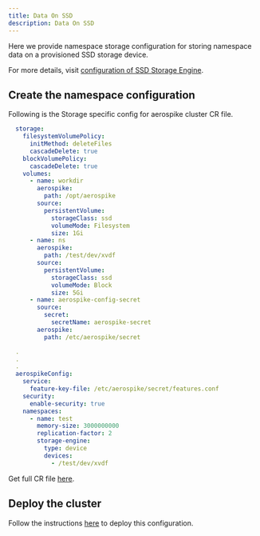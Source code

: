 ```yaml
---
title: Data On SSD
description: Data On SSD
---
```


Here we provide namespace storage configuration for storing namespace data on a provisioned SSD storage device.

For more details, visit [configuration of SSD Storage Engine](https://docs.aerospike.com/docs/configure/namespace/storage/#recipe-for-an-ssd-storage-engine).

## Create the namespace configuration
Following is the Storage specific config for aerospike cluster CR file.

```yaml
  storage:
    filesystemVolumePolicy:
      initMethod: deleteFiles
      cascadeDelete: true
    blockVolumePolicy:
      cascadeDelete: true
    volumes:
      - name: workdir
        aerospike:
          path: /opt/aerospike
        source:
          persistentVolume:
            storageClass: ssd
            volumeMode: Filesystem
            size: 1Gi
      - name: ns
        aerospike:
          path: /test/dev/xvdf
        source:
          persistentVolume:
            storageClass: ssd
            volumeMode: Block
            size: 5Gi
      - name: aerospike-config-secret
        source:
          secret:
            secretName: aerospike-secret
        aerospike:
          path: /etc/aerospike/secret

  .
  .
  .
  aerospikeConfig:
    service:
      feature-key-file: /etc/aerospike/secret/features.conf
    security:
      enable-security: true
    namespaces:
      - name: test
        memory-size: 3000000000
        replication-factor: 2
        storage-engine:
          type: device
          devices:
            - /test/dev/xvdf
```
Get full CR file [here](https://github.com/aerospike/aerospike-kubernetes-operator/tree/2.0.0-RC1/config/samples/ssd_storage_cluster_cr.yaml).

## Deploy the cluster
Follow the instructions [here](Create-Aerospike-cluster.md#deploy-aerospike-cluster) to deploy this configuration.
